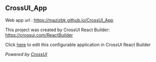 ## CrossUI_App
Web app url : https://mazizbk.github.io/CrossUI_App

This project was created by CrossUI React Builder: https://crossui.com/ReactBuilder

Click [here](https://crossui.com/ReactBuilder/#!from=github&owner=mazizbk&repo=CrossUI_App) to edit this configurable application in CrossUI React Builder

<i>Powered by [CrossUI](https://crossui.com)</i>
